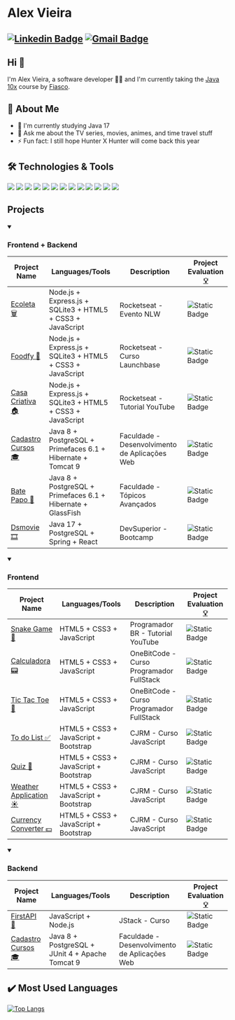 # Alex Vieira
[![Linkedin Badge](https://img.shields.io/badge/-alexvieira-blue?style=flat-square&logo=Linkedin&logoColor=white&link=https://www.linkedin.com/in/alex-vieira-0301/)](https://www.linkedin.com/in/alex-vieira-0301/)
[![Gmail Badge](https://img.shields.io/badge/-alexvieiracb20@gmail.com-c14438?style=flat-square&logo=Gmail&logoColor=white&link=mailto:sakshamtaneja7861@gmail.com)](mailto:alexvieiracb20@gmail.com)
---

## Hi 👋          
I'm Alex Vieira, a software developer 👨‍💻 and I'm currently taking the [Java 10x](https://java10x.dev/lista-de-espera/) course by [Fiasco](https://www.youtube.com/@GrandeFiasco).

## 🧐 About Me
- 🔭 I'm currently studying Java 17
- 💬 Ask me about the TV series, movies, animes, and time travel stuff
- ⚡ Fun fact: I still hope Hunter X Hunter will come back this year

## 🛠️ Technologies & Tools
![](https://img.shields.io/badge/Code-HTML5-informational?style=flat&color=informational&logo=html5)
![](https://img.shields.io/badge/Code-CSS3-informational?style=flat&color=informational&logo=css3)
![](https://img.shields.io/badge/Code-JavaScript-informational?style=flat&color=informational&logo=javascript)
![](https://img.shields.io/badge/Code-Bootstrap-informational?style=flat&color=informational&logo=bootstrap)
![](https://img.shields.io/badge/Code-Java-fff?style=flat&color=informational&logo=Java&logoColor=007396)
![](https://img.shields.io/badge/Code-PHP-informational?style=flat&color=informational&logo=php)
![](https://img.shields.io/badge/Code-Node-informational?style=flat&color=informational&logo=node.js)
![](https://img.shields.io/badge/Tool-npm-informational?style=flat&color=informational&logo=npm)
![](https://img.shields.io/badge/Tool-Apache-informational?style=flat&color=informational&logo=apache)
![](https://img.shields.io/badge/Tool-GlasFish-fff?style=flat&color=informational&logo=glassfish&logoColor=007396)
![](https://img.shields.io/badge/Tool-PostgreSQL-informational?style=flat&color=informational&logo=postgresql)
![](https://img.shields.io/badge/Tool-Github-informational?style=flat&color=informational&logo=github)
![](https://img.shields.io/badge/Tool-Hibernate-informational?style=flat&color=informational&logo=hibernate)

<!-- ![](https://img.shields.io/badge/Code-React-informational?style=flat&color=informational&logo=react)
![](https://img.shields.io/badge/Code-TypeScript-informational?style=flat&color=informational)
![](https://img.shields.io/badge/Code-Vue-informational?style=flat&color=informational&logo=vue.js)
![](https://img.shields.io/badge/Code-EcmaScript-informational?style=flat&color=informational)
![](https://img.shields.io/badge/Code-Node-informational?style=flat&color=informational&logo=node.js)
![](https://img.shields.io/badge/Tool-Webpack-informational?style=flat&color=warning&logo=webpack)
![](https://img.shields.io/badge/Tool-Jest-informational?style=flat&color=warning&logo=jest)
![](https://img.shields.io/badge/Tool-SCSS-informational?style=flat&color=warning&logo=sass)
![](https://img.shields.io/badge/Tool-Docker-informational?style=flat&color=warning&logo=docker) -->
    
## Projects    
<details open>
  <summary><h3>Frontend + Backend</h3></summary>
  
  | Project Name | Languages/Tools | Description | Project Evaluation [💡](## "Levels: begginer, easy, medium, hard, expert")  | 
  |--------------|-----------------|-------------|-----------------------------------------------------------------------------|
  | [Ecoleta 🗑️](https://github.com/alexvieirasj/ecoleta-basic-app) | Node.js + Express.js + SQLite3 + HTML5 + CSS3 + JavaScript | Rocketseat - Evento NLW | ![Static Badge](https://img.shields.io/badge/level-medium-yellow) |
  | [Foodfy 🍲](https://github.com/alexvieirasj/foodfy-app) | Node.js + Express.js + SQLite3 + HTML5 + CSS3 + JavaScript | Rocketseat - Curso Launchbase | ![Static Badge](https://img.shields.io/badge/level-medium-yellow) |  
  | [Casa Criativa 🏠](https://github.com/alexvieirasj/casa-criativa-app) | Node.js + Express.js + SQLite3 + HTML5 + CSS3 + JavaScript | Rocketseat - Tutorial YouTube | ![Static Badge](https://img.shields.io/badge/level-medium-yellow) |
  | [Cadastro Cursos 🎓](https://github.com/alexvieirasj/DAW-Modelo-1-Web) | Java 8 + PostgreSQL + Primefaces 6.1 + Hibernate + Tomcat 9 | Faculdade - Desenvolvimento de Aplicações Web | ![Static Badge](https://img.shields.io/badge/level-medium-yellow) |
  | [Bate Papo 💬](https://github.com/alexvieirasj/BatePapo) | Java 8 + PostgreSQL + Primefaces 6.1 + Hibernate + GlassFish | Faculdade - Tópicos Avançados |![Static Badge](https://img.shields.io/badge/level-hard-critical)
  | [Dsmovie 🎞️](https://github.com/alexvieirasj/dsmovie) | Java 17 + PostgreSQL +  Spring + React | DevSuperior - Bootcamp |![Static Badge](https://img.shields.io/badge/level-hard-critical)
  
  
</details>

<details open>
  <summary><h3>Frontend</h3></summary>
    
  | Project Name | Languages/Tools | Description | Project Evaluation [💡](## "Levels: begginer, easy, medium, hard, expert") |   
  |--------------|-----------------|-------------|----------------------------------------------------------------------------|
  | [Snake Game 🐍](https://github.com/alexvieirasj/snake-game) | HTML5 + CSS3 + JavaScript | Programador BR - Tutorial YouTube |![Static Badge](https://img.shields.io/badge/level-beginner-green)
  | [Calculadora 📟](https://github.com/alexvieirasj/onebitcode_calculator) | HTML5 + CSS3 + JavaScript | OneBitCode - Curso Programador FullStack |![Static Badge](https://img.shields.io/badge/level-easy-brightgreen)
  | [Tic Tac Toe 🎯](https://github.com/alexvieirasj/onebitcode-tic-tac-toe) | HTML5 + CSS3 + JavaScript | OneBitCode - Curso Programador FullStack |![Static Badge](https://img.shields.io/badge/level-easy-brightgreen)
  | [To do List ✅](https://github.com/alexvieirasj/to-do-list) | HTML5 + CSS3 + JavaScript + Bootstrap | CJRM - Curso JavaScript |![Static Badge](https://img.shields.io/badge/level-easy-brightgreen) 
  | [Quiz 🎲](https://github.com/alexvieirasj/quiz-application) | HTML5 + CSS3 + JavaScript + Bootstrap  | CJRM - Curso JavaScript |![Static Badge](https://img.shields.io/badge/level-beginner-green)
  | [Weather Application ☀️](https://github.com/alexvieirasj/weather-application) | HTML5 + CSS3 + JavaScript + Bootstrap | CJRM - Curso JavaScript |![Static Badge](https://img.shields.io/badge/level-medium-yellow)
  | [Currency Converter 💵](https://github.com/alexvieirasj/currency-converter) | HTML5 + CSS3 + JavaScript + Bootstrap | CJRM - Curso JavaScript |![Static Badge](https://img.shields.io/badge/level-medium-yellow)

  
</details>


<details open>
  <summary><h3>Backend</h3></summary>
    
  | Project Name | Languages/Tools | Description | Project Evaluation [💡](## "Levels: begginer, easy, medium, hard, expert") |   
  |--------------|-----------------|-------------|----------------------------------------------------------------------------|
  | [FirstAPI 🥇](https://github.com/alexvieirasj/firstapi-app) | JavaScript + Node.js | JStack - Curso |![Static Badge](https://img.shields.io/badge/level-medium-yellow)
  | [Cadastro Cursos 🎓](https://github.com/alexvieirasj/DAW-Modelo-1-Model) | Java 8 + PostgreSQL + JUnit 4 + Apache Tomcat 9 | Faculdade - Desenvolvimento de Aplicações Web | ![Static Badge](https://img.shields.io/badge/level-medium-yellow) |
  
</details>

## :heavy_check_mark: Most Used Languages
[![Top Langs](https://github-readme-stats.zohan.tech/api/top-langs/?username=alexvieirasj&layout=compact&how_icons=true&theme=dark)](https://github.com/anuraghazra/github-readme-stats)
